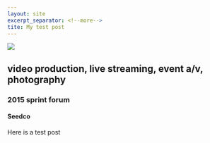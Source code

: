 ```yaml
---
layout: site
excerpt_separator: <!--more-->
tite: My test post
---
```


<!-- <div class="redhover">
  <div class="redhoverunskew">
    <img src="img/work/CategoryVideo.svg">
  </div>
</div> -->
<img src="{{ site.url }}/images/seedco.jpg">

## video production, live streaming, event a/v, photography
### 2015 sprint forum
#### Seedco

<!--more-->

Here is a test post
